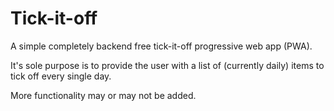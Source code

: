 # Tick-it-off

A simple completely backend free tick-it-off progressive web app (PWA).

It's sole purpose is to provide the user with a list of (currently daily) items
to tick off every single day.

More functionality may or may not be added.

